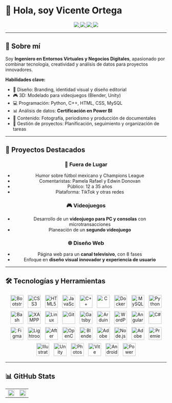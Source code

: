 
# 👋 Hola, soy Vicente Ortega

<div align="center">

<a href="https://github.com/ChenteJD" target="_blank">
  <img src="https://img.shields.io/badge/GitHub-%2324292e.svg?style=for-the-badge&logo=github&logoColor=white" />
</a>
<a href="https://www.linkedin.com/in/vicente-ortega" target="_blank">
  <img src="https://img.shields.io/badge/LinkedIn-%231E77B5.svg?style=for-the-badge&logo=linkedin&logoColor=white" />
</a>
<a href="https://www.behance.net/vicentejared" target="_blank">
  <img src="https://img.shields.io/badge/Behance-%23191919.svg?style=for-the-badge&logo=behance&logoColor=white" />
</a>
<a href="https://www.instagram.com/iamrishavanand" target="_blank">
  <img src="https://img.shields.io/badge/Instagram-%23000000.svg?style=for-the-badge&logo=instagram&logoColor=white" />
</a>

</div>

---

## 🌟 Sobre mí

Soy **Ingeniero en Entornos Virtuales y Negocios Digitales**, apasionado por combinar tecnología, creatividad y análisis de datos para proyectos innovadores.  

**Habilidades clave:**
- 🎨 Diseño: Branding, identidad visual y diseño editorial  
- 🎮 3D: Modelado para videojuegos (Blender, Unity)  
- 💻 Programación: Python, C++, HTML, CSS, MySQL  
- 📊 Análisis de datos: **Certificación en Power BI**  
- 📰 Contenido: Fotografía, periodismo y producción de documentales  
- 📌 Gestión de proyectos: Planificación, seguimiento y organización de tareas  

---

## 🚀 Proyectos Destacados

<div align="center">

### 🎥 Fuera de Lugar
- Humor sobre fútbol mexicano y Champions League  
- Comentaristas: Pamela Rafael y Edwin Donovan  
- Público: 12 a 35 años  
- Plataforma: TikTok y otras redes  

### 🎮 Videojuegos
- Desarrollo de un **videojuego para PC y consolas** con microtransacciones  
- Planeación de un **segundo videojuego**  

### 🌐 Diseño Web
- Página web para un **canal televisivo**, con 8 fases  
- Enfoque en **diseño visual innovador y experiencia de usuario**

</div>

---

## 🛠️ Tecnologías y Herramientas


<div align="center">

<img src="https://profilinator.rishav.dev/skills-assets/bootstrap-plain.svg" alt="Bootstrap" height="40" style="margin:5px;" title="Bootstrap" />
<img src="https://profilinator.rishav.dev/skills-assets/css3-original-wordmark.svg" alt="CSS3" height="40" style="margin:5px;" title="CSS3" />
<img src="https://profilinator.rishav.dev/skills-assets/html5-original-wordmark.svg" alt="HTML5" height="40" style="margin:5px;" title="HTML5" />
<img src="https://profilinator.rishav.dev/skills-assets/javascript-original.svg" alt="JavaScript" height="40" style="margin:5px;" title="JavaScript" />
<img src="https://profilinator.rishav.dev/skills-assets/cplusplus-original.svg" alt="C++" height="40" style="margin:5px;" title="C++" />
<img src="https://profilinator.rishav.dev/skills-assets/c-original.svg" alt="C" height="40" style="margin:5px;" title="C" />
<img src="https://profilinator.rishav.dev/skills-assets/docker-original-wordmark.svg" alt="Docker" height="40" style="margin:5px;" title="Docker" />
<img src="https://profilinator.rishav.dev/skills-assets/mysql-original-wordmark.svg" alt="MySQL" height="40" style="margin:5px;" title="MySQL" />
<img src="https://profilinator.rishav.dev/skills-assets/python-original.svg" alt="Python" height="40" style="margin:5px;" title="Python" />
<img src="https://profilinator.rishav.dev/skills-assets/gnu_bash-icon.svg" alt="Bash" height="40" style="margin:5px;" title="Bash" />
<img src="https://profilinator.rishav.dev/skills-assets/xampp.png" alt="XAMPP" height="40" style="margin:5px;" title="XAMPP" />
<img src="https://profilinator.rishav.dev/skills-assets/linux-original.svg" alt="Linux" height="40" style="margin:5px;" title="Linux" />
<img src="https://profilinator.rishav.dev/skills-assets/git-scm-icon.svg" alt="Git" height="40" style="margin:5px;" title="Git" />
<img src="https://profilinator.rishav.dev/skills-assets/gatsby.png" alt="Gatsby" height="40" style="margin:5px;" title="Gatsby" />
<img src="https://profilinator.rishav.dev/skills-assets/arduino.png" alt="Arduino" height="40" style="margin:5px;" title="Arduino" />
<img src="https://profilinator.rishav.dev/skills-assets/wordpress.png" alt="WordPress" height="40" style="margin:5px;" title="WordPress" />
<img src="https://profilinator.rishav.dev/skills-assets/angularjs-original.svg" alt="Angular" height="40" style="margin:5px;" title="Angular" />
<img src="https://profilinator.rishav.dev/skills-assets/csharp-original.svg" alt="C#" height="40" style="margin:5px;" title="C#" />
<img src="https://profilinator.rishav.dev/skills-assets/figma-icon.svg" alt="Figma" height="40" style="margin:5px;" title="Figma" />
<img src="https://profilinator.rishav.dev/skills-assets/lightroom.png" alt="Lightroom" height="40" style="margin:5px;" title="Lightroom" />
<img src="https://profilinator.rishav.dev/skills-assets/aftereffects.png" alt="After Effects" height="40" style="margin:5px;" title="After Effects" />
<img src="https://profilinator.rishav.dev/skills-assets/opencv-icon.svg" alt="OpenCV" height="40" style="margin:5px;" title="OpenCV" />
<img src="https://profilinator.rishav.dev/skills-assets/blender_community_badge_white.svg" alt="Blender" height="40" style="margin:5px;" title="Blender" />
<img src="https://profilinator.rishav.dev/skills-assets/adobexd.png" alt="Adobe XD" height="40" style="margin:5px;" title="Adobe XD" />
<img src="https://profilinator.rishav.dev/skills-assets/nodejs-original-wordmark.svg" alt="Node.js" height="40" style="margin:5px;" title="Node.js" />
<img src="https://profilinator.rishav.dev/skills-assets/adobeindesign.svg" alt="Adobe InDesign" height="40" style="margin:5px;" title="Adobe InDesign" />
<img src="https://profilinator.rishav.dev/skills-assets/adobepremierepro.png" alt="Premiere Pro" height="40" style="margin:5px;" title="Premiere Pro" />
<img src="https://profilinator.rishav.dev/skills-assets/adobe_illustrator-icon.svg" alt="Illustrator" height="40" style="margin:5px;" title="Illustrator" />
<img src="https://profilinator.rishav.dev/skills-assets/unity.png" alt="Unity" height="40" style="margin:5px;" title="Unity" />
<img src="https://profilinator.rishav.dev/skills-assets/photoshop-plain.svg" alt="Photoshop" height="40" style="margin:5px;" title="Photoshop" />


<img src="https://vite.dev/logo.svg" alt="Vite" height="40" style="margin:5px;" title="Vite" />
<img src="https://developer.android.com/static/studio/images/android-studio-stable.svg" alt="Android Studio" height="40" style="margin:5px;" title="Android Studio" />
<img src="https://cdn-dynmedia-1.microsoft.com/is/image/microsoftcorp/PowerBI_17x17?resMode=sharp2&op_usm=1.5,0.65,15,0&wid=96&hei=96&qlt=100&fmt=png-alpha&fit=constrain" alt="Power BI" height="40" style="margin:5px;" title="Power BI" />


</div>


---

## 📊 GitHub Stats

<div align="center">

<table>
<tr>
<td valign="top" width="50%">
<img src="https://github-readme-stats.vercel.app/api?username=ChenteJD&show_icons=true&count_private=true&hide_border=true" style="width:100%" />
</td>
<td valign="top" width="50%">
<img src="https://github-readme-stats.vercel.app/api/top-langs/?username=ChenteJD&hide_border=true&layout=compact" style="width:100%" />
</td>
</tr>
</table>

</div>



